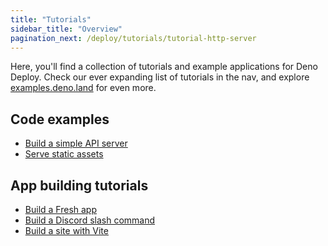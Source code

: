 ```yaml
---
title: "Tutorials"
sidebar_title: "Overview"
pagination_next: /deploy/tutorials/tutorial-http-server
---
```


Here, you'll find a collection of tutorials and example applications for Deno
Deploy. Check our ever expanding list of tutorials in the nav, and explore
[examples.deno.land](https://examples.deno.land) for even more.

## Code examples

- [Build a simple API server](./simple-api.md)
- [Serve static assets](./static-site.md)

## App building tutorials

- [Build a Fresh app](./fresh.md)
- [Build a Discord slash command](./discord-slash.md)
- [Build a site with Vite](./vite.md)
